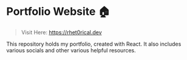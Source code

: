 # Portfolio Website 🏠
> Visit Here: https://rhet0rical.dev

This repository holds my portfolio, created with React. It also includes various socials and other various helpful resources.